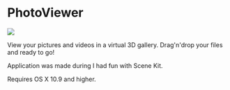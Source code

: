PhotoViewer
===========

![](showcase.gif)


View your pictures and videos in a virtual 3D gallery. Drag'n'drop your files and ready to go!

Application was made during I had fun with Scene Kit.

Requires OS X 10.9 and higher.
